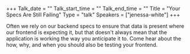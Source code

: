 +++
Talk_date = ""
Talk_start_time = ""
Talk_end_time = ""
Title = "Your Specs Are Still Failing"
Type = "talk"
Speakers = ["jenessa-white"]
+++

Often we rely on our backend specs to ensure that data is present where our frontend is expecting it, but that doesn't always mean that the application is working the way you anticipate it to. Come hear about the how, why, and when you should also be testing your frontend.

